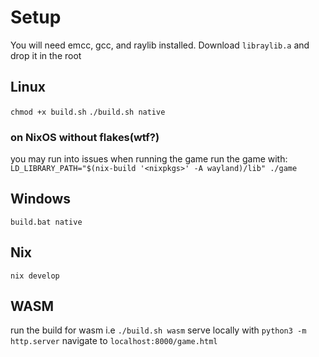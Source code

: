 # Setup
You will need emcc, gcc, and raylib installed.
Download `libraylib.a` and drop it in the root

## Linux
`chmod +x build.sh`
`./build.sh native`

### on NixOS without flakes(wtf?)
you may run into issues when running the game
run the game with:
`LD_LIBRARY_PATH="$(nix-build '<nixpkgs>' -A wayland)/lib" ./game`

## Windows
`build.bat native`

## Nix
`nix develop`


## WASM
run the build for wasm i.e `./build.sh wasm`
serve locally with `python3 -m http.server`
navigate to `localhost:8000/game.html`

